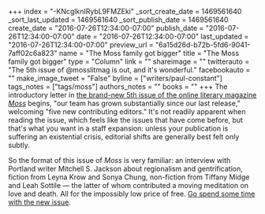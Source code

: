 +++
index = "-KNcglknIRybL9FMZEki"
_sort_create_date = 1469561640
_sort_last_updated = 1469561640
_sort_publish_date = 1469561640
create_date = "2016-07-26T12:34:00-07:00"
publish_date = "2016-07-26T12:34:00-07:00"
date = "2016-07-26T12:34:00-07:00"
last_updated = "2016-07-26T12:34:00-07:00"
preview_url = "6a15d26d-b72b-5fd6-9041-7aff02c6a823"
name = "The Moss family got bigger"
title = "The Moss family got bigger"
type = "Column"
link = ""
shareimage = ""
twitterauto = "The 5th issue of @mosslitmag is out, and it's wonderful."
facebookauto = ""
make_image_tweet = "False"
byline = ["writers/paul-constant"]
tags_notes = ["tags/moss"]
authors_notes = ""
books = ""
+++
The introductory letter in [the brand-new 5th issue of the online literary magazine *Moss*](http://www.mosslit.com/vol02/issue05.html) begins, "our team has grown substantially since our last release," welcoming "five new contributing editors." It's not readily apparent when reading the issue, which feels like the issues that have come before, but that's what you want in a staff expansion: unless your publication is suffering an existential crisis, editorial shifts are generally best felt only subtly. 

So the format of this issue of *Moss* is very familiar: an interview with Portland writer Mitchell S. Jackson about regionalism and gentrification, fiction from Leyna Krow and Sonya Chung, non-fiction from Tiffany Midge and Leah Sottile — the latter of whom contributed a moving meditation on love and death. All for the impossibly low price of free. [Go spend some time with the new issue](http://www.mosslit.com/vol02/issue05.html).